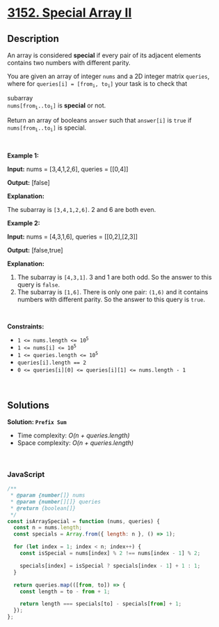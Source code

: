 # [3152. Special Array II](https://leetcode.com/problems/special-array-ii)

## Description

<div class="elfjS" data-track-load="description_content"><p>An array is considered <strong>special</strong> if every pair of its adjacent elements contains two numbers with different parity.</p>

<p>You are given an array of integer <code>nums</code> and a 2D integer matrix <code>queries</code>, where for <code>queries[i] = [from<sub>i</sub>, to<sub>i</sub>]</code> your task is to check that <span data-keyword="subarray" class=" cursor-pointer relative text-dark-blue-s text-sm"><div class="popover-wrapper inline-block" data-headlessui-state=""><div><div aria-expanded="false" data-headlessui-state="" id="headlessui-popover-button-:rk:"><div>subarray</div></div><div style="position: fixed; z-index: 40; inset: 0px auto auto 0px; transform: translate(126px, 283px);"></div></div></div></span> <code>nums[from<sub>i</sub>..to<sub>i</sub>]</code> is <strong>special</strong> or not.</p>

<p>Return an array of booleans <code>answer</code> such that <code>answer[i]</code> is <code>true</code> if <code>nums[from<sub>i</sub>..to<sub>i</sub>]</code> is special.</p>

<p>&nbsp;</p>
<p><strong class="example">Example 1:</strong></p>

<div class="example-block">
<p><strong>Input:</strong> <span class="example-io">nums = [3,4,1,2,6], queries = [[0,4]]</span></p>

<p><strong>Output:</strong> <span class="example-io">[false]</span></p>

<p><strong>Explanation:</strong></p>

<p>The subarray is <code>[3,4,1,2,6]</code>. 2 and 6 are both even.</p>
</div>

<p><strong class="example">Example 2:</strong></p>

<div class="example-block">
<p><strong>Input:</strong> <span class="example-io">nums = [4,3,1,6], queries = [[0,2],[2,3]]</span></p>

<p><strong>Output:</strong> <span class="example-io">[false,true]</span></p>

<p><strong>Explanation:</strong></p>

<ol>
	<li>The subarray is <code>[4,3,1]</code>. 3 and 1 are both odd. So the answer to this query is <code>false</code>.</li>
	<li>The subarray is <code>[1,6]</code>. There is only one pair: <code>(1,6)</code> and it contains numbers with different parity. So the answer to this query is <code>true</code>.</li>
</ol>
</div>

<p>&nbsp;</p>
<p><strong>Constraints:</strong></p>

<ul>
	<li><code>1 &lt;= nums.length &lt;= 10<sup>5</sup></code></li>
	<li><code>1 &lt;= nums[i] &lt;= 10<sup>5</sup></code></li>
	<li><code>1 &lt;= queries.length &lt;= 10<sup>5</sup></code></li>
	<li><code>queries[i].length == 2</code></li>
	<li><code>0 &lt;= queries[i][0] &lt;= queries[i][1] &lt;= nums.length - 1</code></li>
</ul>
</div>

<p>&nbsp;</p>

## Solutions

**Solution: `Prefix Sum`**

- Time complexity: <em>O(n + queries.length)</em>
- Space complexity: <em>O(n + queries.length)</em>

<p>&nbsp;</p>

### **JavaScript**

```js
/**
 * @param {number[]} nums
 * @param {number[][]} queries
 * @return {boolean[]}
 */
const isArraySpecial = function (nums, queries) {
  const n = nums.length;
  const specials = Array.from({ length: n }, () => 1);

  for (let index = 1; index < n; index++) {
    const isSpecial = nums[index] % 2 !== nums[index - 1] % 2;

    specials[index] = isSpecial ? specials[index - 1] + 1 : 1;
  }

  return queries.map(([from, to]) => {
    const length = to - from + 1;

    return length === specials[to] - specials[from] + 1;
  });
};
```
